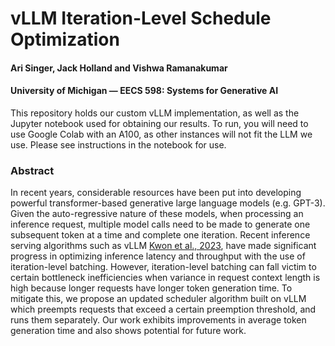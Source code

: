 
# vLLM Iteration-Level Schedule Optimization
#### Ari Singer, Jack Holland and Vishwa Ramanakumar
#### University of Michigan — EECS 598: Systems for Generative AI

This repository holds our custom vLLM implementation, as well as the Jupyter notebook used for obtaining our results. To run, you will need to use Google Colab with an A100, as other instances will not fit the LLM we use. Please see instructions in the notebook for use.

### Abstract
In recent years, considerable resources have been put into developing powerful transformer-based generative large language models (e.g. GPT-3). Given the auto-regressive nature of these models, when processing an inference request, multiple model calls need to be made to generate one subsequent token at a time and complete one iteration. Recent inference serving algorithms such as vLLM [Kwon et al., 2023](https://arxiv.org/abs/2309.06180), have made significant progress in optimizing inference latency and throughput with the use of iteration-level batching. However, iteration-level batching can fall victim to certain bottleneck inefficiencies when variance in request context length is high because longer requests have longer token generation time. To mitigate this, we propose an updated scheduler algorithm built on vLLM which preempts requests that exceed a certain preemption threshold, and runs them separately. Our work exhibits improvements in average token generation time and also shows potential for future work. 





